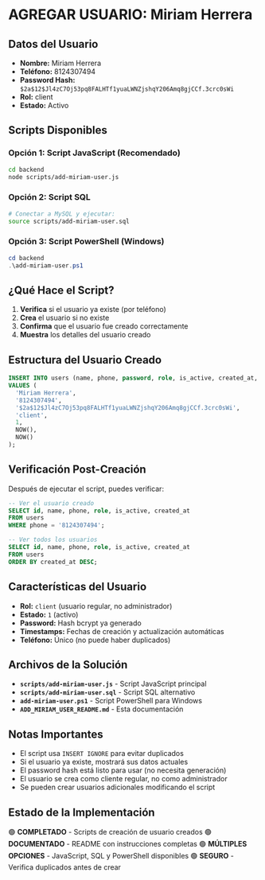# AGREGAR USUARIO: Miriam Herrera

## Datos del Usuario

- **Nombre:** Miriam Herrera
- **Teléfono:** 8124307494
- **Password Hash:** `$2a$12$Jl4zC7Oj53pq8FALHTf1yuaLWNZjshqY206Amq8gjCCf.3crc0sWi`
- **Rol:** client
- **Estado:** Activo

## Scripts Disponibles

### **Opción 1: Script JavaScript (Recomendado)**
```bash
cd backend
node scripts/add-miriam-user.js
```

### **Opción 2: Script SQL**
```bash
# Conectar a MySQL y ejecutar:
source scripts/add-miriam-user.sql
```

### **Opción 3: Script PowerShell (Windows)**
```powershell
cd backend
.\add-miriam-user.ps1
```

## ¿Qué Hace el Script?

1. **Verifica** si el usuario ya existe (por teléfono)
2. **Crea** el usuario si no existe
3. **Confirma** que el usuario fue creado correctamente
4. **Muestra** los detalles del usuario creado

## Estructura del Usuario Creado

```sql
INSERT INTO users (name, phone, password, role, is_active, created_at, updated_at) 
VALUES (
  'Miriam Herrera',
  '8124307494',
  '$2a$12$Jl4zC7Oj53pq8FALHTf1yuaLWNZjshqY206Amq8gjCCf.3crc0sWi',
  'client',
  1,
  NOW(),
  NOW()
);
```

## Verificación Post-Creación

Después de ejecutar el script, puedes verificar:

```sql
-- Ver el usuario creado
SELECT id, name, phone, role, is_active, created_at
FROM users 
WHERE phone = '8124307494';

-- Ver todos los usuarios
SELECT id, name, phone, role, is_active, created_at
FROM users 
ORDER BY created_at DESC;
```

## Características del Usuario

- **Rol:** `client` (usuario regular, no administrador)
- **Estado:** `1` (activo)
- **Password:** Hash bcrypt ya generado
- **Timestamps:** Fechas de creación y actualización automáticas
- **Teléfono:** Único (no puede haber duplicados)

## Archivos de la Solución

- **`scripts/add-miriam-user.js`** - Script JavaScript principal
- **`scripts/add-miriam-user.sql`** - Script SQL alternativo
- **`add-miriam-user.ps1`** - Script PowerShell para Windows
- **`ADD_MIRIAM_USER_README.md`** - Esta documentación

## Notas Importantes

- El script usa `INSERT IGNORE` para evitar duplicados
- Si el usuario ya existe, mostrará sus datos actuales
- El password hash está listo para usar (no necesita generación)
- El usuario se crea como cliente regular, no como administrador
- Se pueden crear usuarios adicionales modificando el script

## Estado de la Implementación

🟢 **COMPLETADO** - Scripts de creación de usuario creados
🟢 **DOCUMENTADO** - README con instrucciones completas
🟢 **MÚLTIPLES OPCIONES** - JavaScript, SQL y PowerShell disponibles
🟢 **SEGURO** - Verifica duplicados antes de crear

